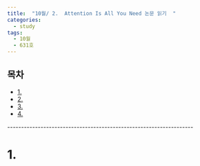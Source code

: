 ```yaml
---
title:  "10월/ 2.  Attention Is All You Need 논문 읽기  "
categories:
  - study
tags:
  - 10월
  - 631호 
---
```


<h2>목차</h2> 
<ul>
  <li><a href="#section1">1.  </a></li>   
  <li><a href="#section2">2.   </a></li>   
  <li><a href="#section3">3.   </a></li>
  <li><a href="#section4">4.   </a></li>
</ul>
-------------------------------------------------------------------   

# <a id="section1"></a>1.  
